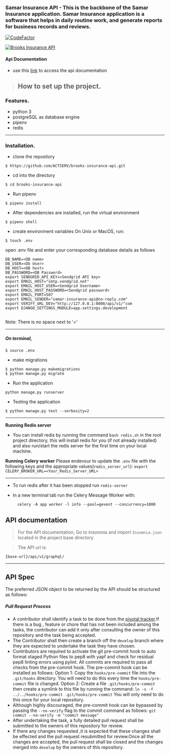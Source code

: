 
### Samar Insurance API - This is the backbone of the Samar Insurance application. Samar Insurance application is a software that helps in daily routine work, and generate reports for business records and reviews.

[![CodeFactor](https://www.codefactor.io/repository/github/hesbon5600/brooks-insurance-api/badge?s=01288c381b0c90786afffb7f680081d8a363e8a8)](https://www.codefactor.io/repository/github/hesbon5600/brooks-insurance-api)

[![Brooks Insurance API](https://github.com/ACTSERV/brooks-insurance-api/actions/workflows/brooks-insurance.yml/badge.svg?branch=develop)](https://github.com/ACTSERV/brooks-insurance-api/actions/workflows/brooks-insurance.yml)

#### Api Documentation

- use this [link](http://134.209.28.109:8087/api/v1/graphql/) to access the api documentation

> ## How to set up the project.

### Features.

- python 3
- postgreSQL as database engine
- pipenv
- redis

---

### Installation.

- clone the repository

```
$ https://github.com/ACTSERV/brooks-insurance-api.git
```

- cd into the directory

```
$ cd brooks-insurance-api
```

- Run pipenv

```
$ pipenv install
```

- After dependencies are installed, run the virtual environment

```
$ pipenv shell
```

- create environment variables
  On Unix or MacOS, run:

```
$ touch .env
```

open .env file and enter your corresponding database details as follows

```
DB_NAME=<DB name>
DB_USER=<Db User>
DB_HOST=<DB host>
DB_PASSWORD=<DB Password>
export SENDGRID_API_KEY=<Sendgrid API key>
export EMAIL_HOST="smtp.sendgrid.net"
export EMAIL_HOST_USER=<Sendgrid Username>
export EMAIL_HOST_PASSWORD=<Sendgrid password>
export EMAIL_PORT=587
export EMAIL_SENDER="samar-insurance-api@no-reply.com"
export VERIFY_URL_DEV="http://127.0.0.1:8000/api/v1/"com
export DJANGO_SETTINGS_MODULE=app.settings.development


```

Note: There is no space next to '='

---

##### On terminal,

```
$ source .env
```

- make migrations

```
$ python manage.py makemigrations
$ python manage.py migrate
```

- Run the application

```
python manage.py runserver
```

- Testing the application

```
$ python manage.py test --verbosity=2
```

---

**Running Redis server**

- You can install redis by running the command `bash redis.sh` in the root project directory, this will install redis for you (if not already installed) and also run/start the redis server for the first time on your local machine.

**Running Celery worker**
Please endevour to update the `.env` file with the following keys and the appropriate values(`redis_server_url`):
`export CELERY_BROKER_URL=<Your_Redis_Server_URL>`

---

- To run redis after it has been stopped run `redis-server`

- In a new terminal tab run the Celery Message Worker with:

  ```
    celery -A app worker -l info --pool=gevent --concurrency=1000
  ```

## API documentation
> For the API documentation, Go to insomnia and import `Insomnia.json` located in the project base directory

> The API url is:

```
{base-url}/api/v1/graphql/
```

---

## API Spec

The preferred JSON object to be returned by the API should be structured as follows:

##### Pull Request Process

- A contributor shall identify a task to be done from the [pivotal tracker](https://www.pivotaltracker.com/).If there is a bug , feature or chore that has not been included among the tasks, the contributor can add it only after consulting the owner of this repository and the task being accepted.
- The Contributor shall then create a branch off the `develop` branch where they are expected to undertake the task they have chosen.
- Contributors are required to activate the git pre-commit hook to auto format staged Python files to pep8 with yapf and check for residual pep8 linting errors using pylint.
  All commits are required to pass all checks from the pre-commit hook.
  The pre-commit hook can be installed as follows:
  Option 1: Copy the `hooks/pre-commit` file into the `.git/hooks` directory.
  You will need to do this every time the `hooks/pre-commit` file is changed.
  Option 2: Create a file `.git/hooks/pre-commit` then create a symlink to this file by running the command:
  `ln -s -f ../../hooks/pre-commit .git/hooks/pre-commit`
  You will only need to do this once for your local repository.
- Although highly discouraged, the pre-commit hook can be bypassed by passing the `--no-verify` flag to the commit command as follows:
  `git commit --no-verify -m "commit message"`
- After undertaking the task, a fully detailed pull request shall be submitted to the owners of this repository for review.
- If there any changes requested ,it is expected that these changes shall be effected and the pull request resubmitted for review.Once all the changes are accepted, the pull request shall be closed and the changes merged into `develop` by the owners of this repository.
